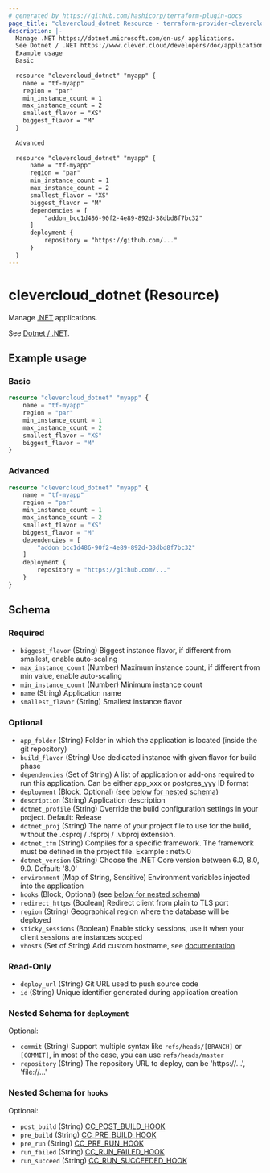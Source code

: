 ```yaml
---
# generated by https://github.com/hashicorp/terraform-plugin-docs
page_title: "clevercloud_dotnet Resource - terraform-provider-clevercloud"
description: |-
  Manage .NET https://dotnet.microsoft.com/en-us/ applications.
  See Dotnet / .NET https://www.clever.cloud/developers/doc/applications/dotnet/.
  Example usage
  Basic
  
  resource "clevercloud_dotnet" "myapp" {
  	name = "tf-myapp"
  	region = "par"
  	min_instance_count = 1
  	max_instance_count = 2
  	smallest_flavor = "XS"
  	biggest_flavor = "M"
  }
  
  Advanced
  
  resource "clevercloud_dotnet" "myapp" {
      name = "tf-myapp"
      region = "par"
      min_instance_count = 1
      max_instance_count = 2
      smallest_flavor = "XS"
      biggest_flavor = "M"
      dependencies = [
          "addon_bcc1d486-90f2-4e89-892d-38dbd8f7bc32"
      ]
      deployment {
          repository = "https://github.com/..."
      }
  }
---
```


# clevercloud_dotnet (Resource)

Manage [.NET](https://dotnet.microsoft.com/en-us/) applications.

See [Dotnet / .NET](https://www.clever.cloud/developers/doc/applications/dotnet/).

## Example usage

### Basic

```terraform
resource "clevercloud_dotnet" "myapp" {
	name = "tf-myapp"
	region = "par"
	min_instance_count = 1
	max_instance_count = 2
	smallest_flavor = "XS"
	biggest_flavor = "M"
}
```

### Advanced

```terraform
resource "clevercloud_dotnet" "myapp" {
    name = "tf-myapp"
    region = "par"
    min_instance_count = 1
    max_instance_count = 2
    smallest_flavor = "XS"
    biggest_flavor = "M"
    dependencies = [
        "addon_bcc1d486-90f2-4e89-892d-38dbd8f7bc32"
    ]
    deployment {
        repository = "https://github.com/..."
    }
}
```



<!-- schema generated by tfplugindocs -->
## Schema

### Required

- `biggest_flavor` (String) Biggest instance flavor, if different from smallest, enable auto-scaling
- `max_instance_count` (Number) Maximum instance count, if different from min value, enable auto-scaling
- `min_instance_count` (Number) Minimum instance count
- `name` (String) Application name
- `smallest_flavor` (String) Smallest instance flavor

### Optional

- `app_folder` (String) Folder in which the application is located (inside the git repository)
- `build_flavor` (String) Use dedicated instance with given flavor for build phase
- `dependencies` (Set of String) A list of application or add-ons required to run this application.
Can be either app_xxx or postgres_yyy ID format
- `deployment` (Block, Optional) (see [below for nested schema](#nestedblock--deployment))
- `description` (String) Application description
- `dotnet_profile` (String) Override the build configuration settings in your project. Default: Release
- `dotnet_proj` (String) The name of your project file to use for the build, without the .csproj / .fsproj / .vbproj extension.
- `dotnet_tfm` (String) Compiles for a specific framework. The framework must be defined in the project file. Example : net5.0
- `dotnet_version` (String) Choose the .NET Core version between 6.0, 8.0, 9.0. Default: '8.0'
- `environment` (Map of String, Sensitive) Environment variables injected into the application
- `hooks` (Block, Optional) (see [below for nested schema](#nestedblock--hooks))
- `redirect_https` (Boolean) Redirect client from plain to TLS port
- `region` (String) Geographical region where the database will be deployed
- `sticky_sessions` (Boolean) Enable sticky sessions, use it when your client sessions are instances scoped
- `vhosts` (Set of String) Add custom hostname, see [documentation](https://www.clever.cloud/developers/doc/administrate/domain-names/)

### Read-Only

- `deploy_url` (String) Git URL used to push source code
- `id` (String) Unique identifier generated during application creation

<a id="nestedblock--deployment"></a>
### Nested Schema for `deployment`

Optional:

- `commit` (String) Support multiple syntax like `refs/heads/[BRANCH]` or `[COMMIT]`, in most of the case, you can use `refs/heads/master`
- `repository` (String) The repository URL to deploy, can be 'https://...', 'file://...'


<a id="nestedblock--hooks"></a>
### Nested Schema for `hooks`

Optional:

- `post_build` (String) [CC_POST_BUILD_HOOK](https://www.clever.cloud/developers/doc/develop/build-hooks/#post-build)
- `pre_build` (String) [CC_PRE_BUILD_HOOK](https://www.clever.cloud/developers/doc/develop/build-hooks/#pre-build)
- `pre_run` (String) [CC_PRE_RUN_HOOK](https://www.clever.cloud/developers/doc/develop/build-hooks/#pre-run)
- `run_failed` (String) [CC_RUN_FAILED_HOOK](https://www.clever.cloud/developers/doc/develop/build-hooks/#run-successfail)
- `run_succeed` (String) [CC_RUN_SUCCEEDED_HOOK](https://www.clever.cloud/developers/doc/develop/build-hooks/#run-successfail)
